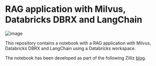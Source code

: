 # RAG application with Milvus, Databricks DBRX and LangChain

![image](https://github.com/user-attachments/assets/c06c4b26-2a38-47e0-8787-9228a09f4ba3)

This repository contains a notebook with a RAG application with Milvus, Databricks DBRX and LangChain using a Databricks workspace.

The notebook has been developed as part of the following Zilliz [blog](XX). 
